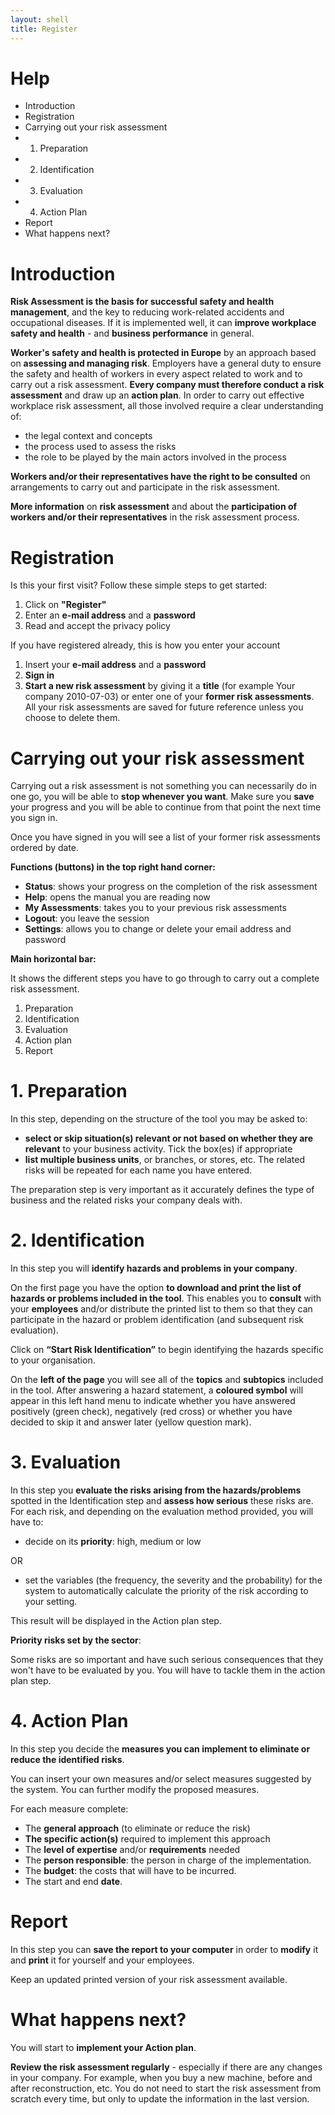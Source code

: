 ```yaml
---
layout: shell
title: Register
---
```



# Help

* Introduction
* Registration
* Carrying out your risk assessment
* 1. Preparation
* 2. Identification
* 3. Evaluation
* 4. Action Plan
* Report
* What happens next?

# Introduction

**Risk Assessment is the basis for successful safety and health management**, and the key to reducing work-related accidents and occupational diseases. If it is implemented well, it can **improve workplace safety and health** - and **business performance** in general.

**Worker's safety and health is protected in Europe** by an approach based on **assessing and managing risk**. Employers have a general duty to ensure the safety and health of workers in every aspect related to work and to carry out a risk assessment. **Every company must therefore conduct a risk assessment** and draw up an **action plan**. 
In order to carry out effective workplace risk assessment, all those involved require a clear understanding of:

* the legal context and concepts
* the process used to assess the risks
* the role to be played by the main actors involved in the process

**Workers and/or their representatives have the right to be consulted** on arrangements to carry out and participate in the risk assessment.

**More information** on **risk assessment** and about the **participation of workers and/or their representatives** in the risk assessment process.

# Registration

Is this your first visit? Follow these simple steps to get started:

1. Click on **"Register"**
2. Enter an **e-mail address** and a **password**
3. Read and accept the privacy policy

If you have registered already, this is how you enter your account

1. Insert your **e-mail address** and a **password**
2. **Sign in**
3. **Start a new risk assessment** by giving it a **title** (for example Your company 2010-07-03) or enter one of your **former risk assessments**. All your risk assessments are saved for future reference unless you choose to delete them.

# Carrying out your risk assessment

Carrying out a risk assessment is not something you can necessarily do in one go, you will be able to **stop whenever you want**. Make sure you **save** your progress and you will be able to continue from that point the next time you sign in.

Once you have signed in you will see a list of your former risk assessments ordered by date.

**Functions (buttons) in the top right hand corner:**

* **Status**: shows your progress on the completion of the risk assessment
* **Help**: opens the manual you are reading now
* **My Assessments**: takes you to your previous risk assessments
* **Logout**: you leave the session
* **Settings**: allows you to change or delete your email address and password


**Main horizontal bar:**

It shows the different steps you have to go through to carry out a complete risk assessment.

1. Preparation
2. Identification
3. Evaluation
4. Action plan
5. Report


# 1. Preparation

In this step, depending on the structure of the tool you may be asked to:

* **select or skip situation(s) relevant or not based on whether they are relevant** to your business activity. Tick the box(es) if appropriate
* **list multiple business units**, or branches, or stores, etc. The related risks will be repeated for each name you have entered.

The preparation step is very important as it accurately defines the type of business and the related risks your company deals with.

# 2. Identification

In this step you will **identify hazards and problems in your company**.

On the first page you have the option **to download and print the list of hazards or problems included in the tool**. This enables you to **consult** with your **employees** and/or distribute the printed list to them so that they can participate in the hazard or problem identification (and subsequent risk evaluation).

Click on **“Start Risk Identification”** to begin identifying the hazards specific to your organisation.

On the **left of the page** you will see all of the **topics** and **subtopics** included in the tool. 
After answering a hazard statement, a **coloured symbol** will appear in this left hand menu to indicate whether you have answered positively (green check), negatively (red cross) or whether you have decided to skip it and answer later (yellow question mark).

# 3. Evaluation

In this step you **evaluate the risks arising from the hazards/problems** spotted in the Identification step and **assess how serious** these risks are.
For each risk, and depending on the evaluation method provided, you will have to:

* decide on its **priority**: high, medium or low

OR

* set the variables (the frequency, the severity and the probability) for the system to automatically calculate the priority of the risk according to your setting.

This result will be displayed in the Action plan step.

**Priority risks set by the sector**:

Some risks are so important and have such serious consequences that they won't have to be evaluated by you. You will have to tackle them in the action plan step.

# 4. Action Plan

In this step you decide the **measures you can implement to eliminate or reduce the identified risks**.

You can insert your own measures and/or select measures suggested by the system. You can further modify the proposed measures.

For each measure complete:

* The **general approach** (to eliminate or reduce the risk)
* **The specific action(s)** required to implement this approach
* The **level of expertise** and/or **requirements** needed
* The **person responsible**: the person in charge of the implementation.
* The **budget**: the costs that will have to be incurred.
* The start and end **date**.


# Report

In this step you can **save the report to your computer** in order to **modify** it and **print** it for yourself and your employees.

Keep an updated printed version of your risk assessment available.

# What happens next?

You will start to **implement your Action plan**.

**Review the risk assessment regularly** - especially if there are any changes in your company. For example, when you buy a new machine, before and after reconstruction, etc. You do not need to start the risk assessment from scratch every time, but only to update the information in the last version.